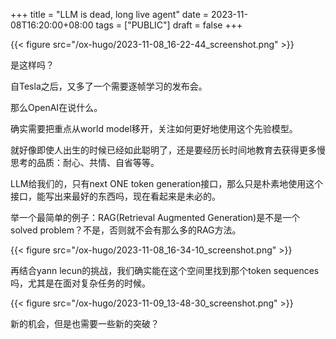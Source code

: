 +++
title = "LLM is dead, long live agent"
date = 2023-11-08T16:20:00+08:00
tags = ["PUBLIC"]
draft = false
+++

{{< figure src="/ox-hugo/2023-11-08_16-22-44_screenshot.png" >}}

是这样吗？

<!--more-->

自Tesla之后，又多了一个需要逐帧学习的发布会。

那么OpenAI在说什么。

确实需要把重点从world model移开，关注如何更好地使用这个先验模型。

就好像即使人出生的时候已经如此聪明了，还是要经历长时间地教育去获得更多慢思考的品质：耐心、共情、自省等等。

LLM给我们的，只有next ONE token generation接口，那么只是朴素地使用这个接口，能写出来最好的东西吗，现在看起来是未必的。

举一个最简单的例子：RAG(Retrieval Augmented Generation)是不是一个solved problem？不是，否则就不会有那么多的RAG方法。

{{< figure src="/ox-hugo/2023-11-08_16-34-10_screenshot.png" >}}

再结合yann lecun的挑战，我们确实能在这个空间里找到那个token sequences吗，尤其是在面对复杂任务的时候。

{{< figure src="/ox-hugo/2023-11-09_13-48-30_screenshot.png" >}}

新的机会，但是也需要一些新的突破？
